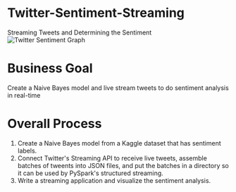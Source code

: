 # Twitter-Sentiment-Streaming
Streaming Tweets and Determining the Sentiment
  ![Twitter Sentiment Graph](https://user-images.githubusercontent.com/125685678/223927759-eb930293-4a55-405c-a6cb-aeb7a020f93c.png)

# Business Goal
Create a Naive Bayes model and live stream tweets to do sentiment analysis in real-time   
# Overall Process  
1. Create a Naive Bayes model from a Kaggle dataset that has sentiment labels.
2. Connect Twitter's Streaming API to receive live tweets, assemble batches of tweents into JSON files, and put the batches in a directory so it can be used by PySpark's structured streaming.  
3. Write a streaming application and visualize the sentiment analysis.
